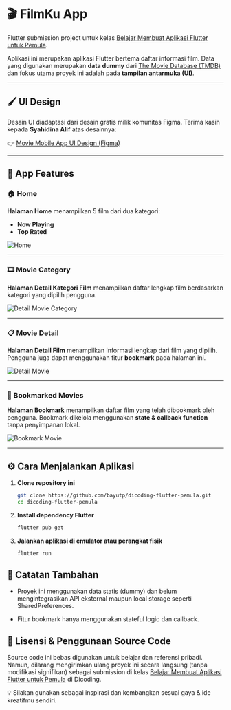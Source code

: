 # 🎬 FilmKu App

Flutter submission project untuk kelas [Belajar Membuat Aplikasi Flutter untuk Pemula](https://www.dicoding.com/academies/159).

Aplikasi ini merupakan aplikasi Flutter bertema daftar informasi film. Data yang digunakan merupakan **data dummy** dari [The Movie Database (TMDB)](https://www.themoviedb.org/) dan fokus utama proyek ini adalah pada **tampilan antarmuka (UI)**.

---

## 🖌️ UI Design

Desain UI diadaptasi dari desain gratis milik komunitas Figma. Terima kasih kepada **Syahidina Alif** atas desainnya:

👉 [Movie Mobile App UI Design (Figma)](https://www.figma.com/community/file/1054431643740926668/movie-mobile-app-ui-design)

---

## 📱 App Features

### 🏠 Home
**Halaman Home** menampilkan 5 film dari dua kategori:
- **Now Playing**
- **Top Rated**

![Home](screenshots/home_screen.png)

---

### 🎞️ Movie Category
**Halaman Detail Kategori Film** menampilkan daftar lengkap film berdasarkan kategori yang dipilih pengguna.

![Detail Movie Category](screenshots/detail_category.png)

---

### 📋 Movie Detail
**Halaman Detail Film** menampilkan informasi lengkap dari film yang dipilih. Pengguna juga dapat menggunakan fitur **bookmark** pada halaman ini.

![Detail Movie](screenshots/detail_movie.png)

---

### 🔖 Bookmarked Movies
**Halaman Bookmark** menampilkan daftar film yang telah dibookmark oleh pengguna. Bookmark dikelola menggunakan **state & callback function** tanpa penyimpanan lokal.

![Bookmark Movie](screenshots/bookmark_movie.png)

---

## ⚙️ Cara Menjalankan Aplikasi

1. **Clone repository ini**
   ```bash
   git clone https://github.com/bayutp/dicoding-flutter-pemula.git
   cd dicoding-flutter-pemula
2. **Install dependency Flutter**
    ```bash
    flutter pub get
3. **Jalankan aplikasi di emulator atau perangkat fisik**
    ```bash
    flutter run

## 📌 Catatan Tambahan

- Proyek ini menggunakan data statis (dummy) dan belum mengintegrasikan API eksternal maupun local storage seperti SharedPreferences.

- Fitur bookmark hanya menggunakan stateful logic dan callback.

## 📄 Lisensi & Penggunaan Source Code

Source code ini bebas digunakan untuk belajar dan referensi pribadi.
Namun, dilarang mengirimkan ulang proyek ini secara langsung (tanpa modifikasi signifikan) sebagai submission di kelas [Belajar Membuat Aplikasi Flutter untuk Pemula](https://www.dicoding.com/academies/159) di Dicoding.

💡 Silakan gunakan sebagai inspirasi dan kembangkan sesuai gaya & ide kreatifmu sendiri.